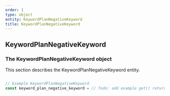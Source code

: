 ```yaml
---
order: 1
type: object
entity: KeywordPlanNegativeKeyword
title: KeywordPlanNegativeKeyword
---
```


## KeywordPlanNegativeKeyword

### The KeywordPlanNegativeKeyword object

This section describes the KeywordPlanNegativeKeyword entity.

```javascript

// Example KeywordPlanNegativeKeyword
const keyword_plan_negative_keyword = // Todo: add example get() return here

```
